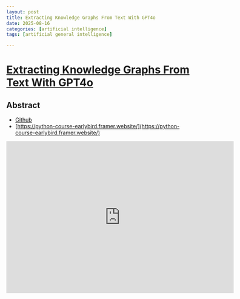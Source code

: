 ```yaml
---
layout: post
title: Extracting Knowledge Graphs From Text With GPT4o
date: 2025-08-16
categories: [artificial intelligence]
tags: [artificial general intelligence]

---
```


# [Extracting Knowledge Graphs From Text With GPT4o](https://www.youtube.com/watch?v=O-T_6KOXML4)

## Abstract

* [Github](https://github.com/thu-vu92/knowledge-graph-llms/)
* [https://python-course-earlybird.framer.website/](https://python-course-earlybird.framer.website/)

<iframe width="600" height="400" src="https://www.youtube.com/embed/O-T_6KOXML4?si=dLvuCHPDQ6vDnHxI" title="YouTube video player" frameborder="0" allow="accelerometer; autoplay; clipboard-write; encrypted-media; gyroscope; picture-in-picture; web-share" referrerpolicy="strict-origin-when-cross-origin" allowfullscreen></iframe>